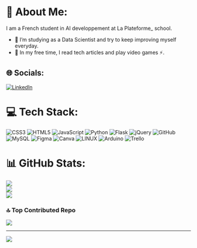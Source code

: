 # 💫 About Me:
I am a French student in AI developpement at La Plateforme_ school.
- 🔭 I’m studying as a Data Scientist and try to keep improving myself everyday.
- 🌱 In my free time, I read tech articles and play video games ⚡.

## 🌐 Socials:
[![LinkedIn](https://img.shields.io/badge/LinkedIn-%230077B5.svg?logo=linkedin&logoColor=white)](https://linkedin.com/in/https://www.linkedin.com/in/matthieu-geley-a0a674270) 

# 💻 Tech Stack:
![CSS3](https://img.shields.io/badge/css3-%231572B6.svg?style=plastic&logo=css3&logoColor=white) ![HTML5](https://img.shields.io/badge/html5-%23E34F26.svg?style=plastic&logo=html5&logoColor=white) ![JavaScript](https://img.shields.io/badge/javascript-%23323330.svg?style=plastic&logo=javascript&logoColor=%23F7DF1E) ![Python](https://img.shields.io/badge/python-3670A0?style=plastic&logo=python&logoColor=ffdd54) ![Flask](https://img.shields.io/badge/flask-%23000.svg?style=plastic&logo=flask&logoColor=white) ![jQuery](https://img.shields.io/badge/jquery-%230769AD.svg?style=plastic&logo=jquery&logoColor=white) ![GitHub](https://img.shields.io/badge/GitHub-%23121011.svg?style=plastic&logo=github&logoColor=white) ![MySQL](https://img.shields.io/badge/mysql-%2300f.svg?style=plastic&logo=mysql&logoColor=white) 	![Figma](https://img.shields.io/badge/figma-%23F24E1E.svg?style=plastic&logo=figma&logoColor=white) ![Canva](https://img.shields.io/badge/Canva-%2300C4CC.svg?style=plastic&logo=Canva&logoColor=white) ![LINUX](https://img.shields.io/badge/Linux-FCC624?style=plastic&logo=linux&logoColor=black) ![Arduino](https://img.shields.io/badge/-Arduino-00979D?style=plastic&logo=Arduino&logoColor=white) ![Trello](https://img.shields.io/badge/Trello-%23026AA7.svg?style=plastic&logo=Trello&logoColor=white)
# 📊 GitHub Stats:
![](https://github-readme-stats.vercel.app/api?username=matthieu-geley&theme=tokyonight&hide_border=false&include_all_commits=true&count_private=false)<br/>
![](https://github-readme-streak-stats.herokuapp.com/?user=matthieu-geley&theme=tokyonight&hide_border=false)<br/>
![](https://github-readme-stats.vercel.app/api/top-langs/?username=matthieu-geley&theme=tokyonight&hide_border=false&include_all_commits=true&count_private=false&layout=compact)

### 🔝 Top Contributed Repo
![](https://github-contributor-stats.vercel.app/api?username=matthieu-geley&limit=5&theme=tokyonight&combine_all_yearly_contributions=true)

---
[![](https://visitcount.itsvg.in/api?id=matthieu-geley&icon=5&color=6)](https://visitcount.itsvg.in)

<!-- Proudly created with GPRM ( https://gprm.itsvg.in ) -->